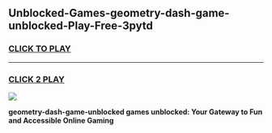 
## Unblocked-Games-geometry-dash-game-unblocked-Play-Free-3pytd
<h3>
<a href="https://premium76.site?title=geometry-dash-game-unblocked&ref=18A">CLICK TO PLAY</a></h3>
<hr>

<h3>
<a href="https://premium76.site?title=geometry-dash-game-unblocked&ref=18A">CLICK 2 PLAY</a>
  
</h3>

<a href="https://premium76.site?title=geometry-dash-game-unblocked&ref=18A"><img src="https://clearcache.store/games.png"></a>


**geometry-dash-game-unblocked games unblocked: Your Gateway to Fun and Accessible Online Gaming**

